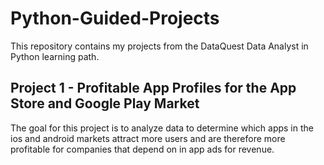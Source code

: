 # Python-Guided-Projects
This repository contains my projects from the DataQuest Data Analyst in Python learning path. 

## Project 1 - Profitable App Profiles for the App Store and Google Play Market
The goal for this project is to analyze data to determine which apps in the ios and android markets attract more users and are therefore more profitable for companies that depend on in app ads for revenue.
